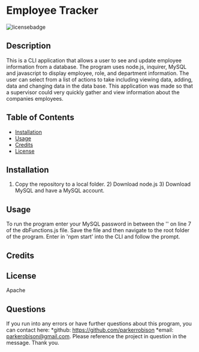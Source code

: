 # Employee Tracker

  ![licensebadge](https://img.shields.io/badge/license-Apache-blue)

  ## Description 
  
  This is a CLI application that allows a user to see and update employee information from a database. The program uses node.js, inquirer, MySQL and javascript to display employee, role, and department information. The user can select from a list of actions to take including viewing data, adding, data and changing data in the data base. This application was made so that a supervisor could very quickly gather and view information about the companies employees.
  
  
  ## Table of Contents
  
  * [Installation](#installation)
  * [Usage](#usage)
  * [Credits](#credits)
  * [License](#license)
  

  ## Installation
  
  1) Copy the repository to a local folder. 2) Download node.js 3) Download MySQL and have a MySQL account.
  
  ## Usage 

  To run the program enter your MySQL password in between the '' on line 7 of the dbFunctions.js file. Save the file and then navigate to the root folder of the program. Enter in 'npm start' into the CLI and follow the prompt.
  
  ## Credits
  
  
   
  ## License

  Apache

  

  ## Questions
  If you run into any errors or have further questions about this program, you can contact here: 
  *github: https://github.com/parkerrobison 
  *email: parkerobison@gmail.com.
  Please reference the project in question in the message. Thank you.